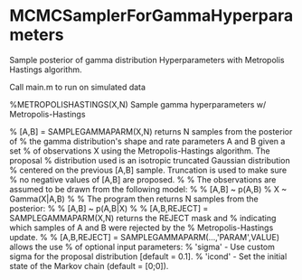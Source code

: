 # MCMCSamplerForGammaHyperparameters
Sample posterior of gamma distribution Hyperparameters with Metropolis Hastings algorithm.

Call main.m to run on simulated data

%METROPOLISHASTINGS(X,N) Sample gamma hyperparameters w/ Metropolis-Hastings

%   [A,B] = SAMPLEGAMMAPARM(X,N) returns N samples from the posterior of
%   the gamma distribution's shape and rate parameters A and B given a set 
%   of observations X using the Metropolis-Hastings algorithm. The proposal
%   distribution used is an isotropic truncated Gaussian distribution
%   centered on the previous [A,B] sample. Truncation is used to make sure 
%   no negative values of [A,B] are proposed. 
%
%   The observations are assumed to be drawn from the following model:
%
%   [A,B] ~ p(A,B)
%       X ~ Gamma(X|A,B)
%
%   The program then returns N samples from the posterior:
%
%   [A,B] ~ p(A,B|X)
%
%   [A,B,REJECT] = SAMPLEGAMMAPARM(X,N) returns the REJECT mask and
%   indicating which samples of A and B were rejected by the 
%   Metropolis-Hastings update.
%
%   [A,B,REJECT] = SAMPLEGAMMAPARM(...,'PARAM',VALUE) allows the use
%   of optional input parameters:
%       'sigma' - Use custom sigma for the proposal distribution [default = 0.1]. 
%       'icond' - Set the initial state of the Markov chain (default = [0;0]).
